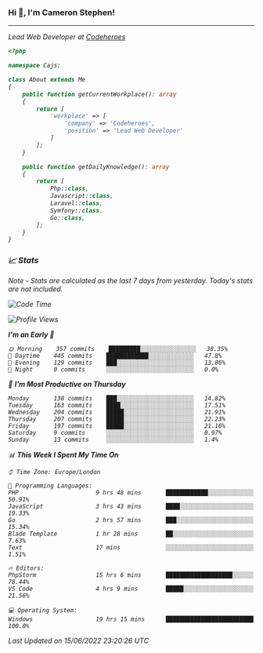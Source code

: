 ### Hi 👋, I'm Cameron Stephen!
<hr>
<p><em>Lead Web Developer at <a href="https://codeheroes.co.uk">Codeheroes</a></p>


```php
<?php

namespace Cajs;

class About extends Me
{
    public function getCurrentWorkplace(): array
    {
        return [
            'workplace' => [
                'company' => 'Codeheroes',
                'position' => 'Lead Web Developer'
            ]
        ];
    }

    public function getDailyKnowledge(): array
    {
        return [
            Php::class,
            Javascript::class,
            Laravel::class,
            Symfony::class,
            Go::class,
        ];
    }
}
```

### 📈 Stats
<p><em>Note - Stats are calculated as the last 7 days from yesterday. Today's stats are not included.</em></p>


<!--START_SECTION:waka-->
![Code Time](http://img.shields.io/badge/Code%20Time-0%20secs-blue)

![Profile Views](http://img.shields.io/badge/Profile%20Views-0-blue)

**I'm an Early 🐤** 

```text
🌞 Morning    357 commits    █████████░░░░░░░░░░░░░░░░   38.35% 
🌆 Daytime    445 commits    ████████████░░░░░░░░░░░░░   47.8% 
🌃 Evening    129 commits    ███░░░░░░░░░░░░░░░░░░░░░░   13.86% 
🌙 Night      0 commits      ░░░░░░░░░░░░░░░░░░░░░░░░░   0.0%

```
📅 **I'm Most Productive on Thursday** 

```text
Monday       138 commits    ███░░░░░░░░░░░░░░░░░░░░░░   14.82% 
Tuesday      163 commits    ████░░░░░░░░░░░░░░░░░░░░░   17.51% 
Wednesday    204 commits    █████░░░░░░░░░░░░░░░░░░░░   21.91% 
Thursday     207 commits    █████░░░░░░░░░░░░░░░░░░░░   22.23% 
Friday       197 commits    █████░░░░░░░░░░░░░░░░░░░░   21.16% 
Saturday     9 commits      ░░░░░░░░░░░░░░░░░░░░░░░░░   0.97% 
Sunday       13 commits     ░░░░░░░░░░░░░░░░░░░░░░░░░   1.4%

```


📊 **This Week I Spent My Time On** 

```text
⌚︎ Time Zone: Europe/London

💬 Programming Languages: 
PHP                      9 hrs 48 mins       ████████████░░░░░░░░░░░░░   50.91% 
JavaScript               3 hrs 43 mins       ████░░░░░░░░░░░░░░░░░░░░░   19.33% 
Go                       2 hrs 57 mins       ███░░░░░░░░░░░░░░░░░░░░░░   15.34% 
Blade Template           1 hr 28 mins        ██░░░░░░░░░░░░░░░░░░░░░░░   7.63% 
Text                     17 mins             ░░░░░░░░░░░░░░░░░░░░░░░░░   1.51%

🔥 Editors: 
PhpStorm                 15 hrs 6 mins       ███████████████████░░░░░░   78.44% 
VS Code                  4 hrs 9 mins        █████░░░░░░░░░░░░░░░░░░░░   21.56%

💻 Operating System: 
Windows                  19 hrs 15 mins      █████████████████████████   100.0%

```


 Last Updated on 15/06/2022 23:20:26 UTC
<!--END_SECTION:waka-->
